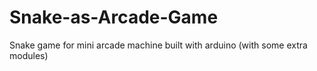 # Snake-as-Arcade-Game
Snake game for mini arcade machine built with arduino (with some extra modules)
